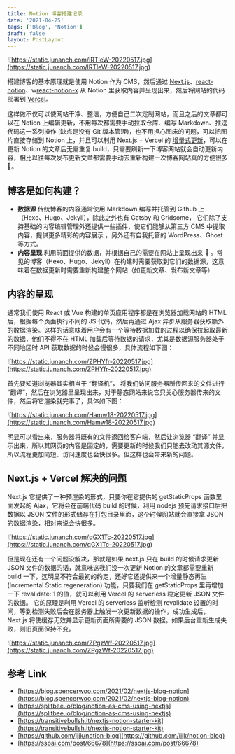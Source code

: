```yaml
---
title: Notion 博客搭建记录
date: '2021-04-25'
tags: ['Blog', 'Notion']
draft: false
layout: PostLayout
---
```


![https://static.junanch.com/lRTleW-20220517.jpg](https://static.junanch.com/lRTleW-20220517.jpg)

搭建博客的基本原理就是使用 Notion 作为 CMS，然后通过 [Next.js](https://nextjs.org/)、[react-notion](https://github.com/splitbee/react-notion)、w[react-notion-x](https://github.com/NotionX/react-notion-x) 从 Notion 里获取内容并呈现出来，然后将网站的代码部署到 [Vercel](http://vercel.com/)。

这样做不仅可以使网站干净、整洁，方便自己二次定制网站，而且之后的文章都可以在 Notion 上编辑更新，不用每次都需要手动拉取仓库、编写 Markdown、推送代码这一系列操作 (缺点是没有 Git 版本管理)，也不用担心图床的问题，可以把图片直接存储到 Notion 上，并且可以利用 Next.js + Vercel 的 [增量式更新](https://nextjs.org/docs/basic-features/data-fetching#incremental-static-regeneration)，可以在更新 Notion 的文章后无需重复 build，只需要刷新一下博客网站就会自动更新内容，相比以往每次发布更新文章都需要手动去重新构建一次博客网站真的方便很多 🥳。

## 博客是如何构建？

- **数据源**
  传统博客的内容通常使用 Markdown 编写并托管到 Github 上（Hexo、Hugo、Jekyll），除此之外也有 Gatsby 和 Gridsome， 它们除了支持基础的内容编辑管理外还提供一些插件，使它们能够从第三方 CMS 中提取内容，提供更多精彩的内容展示 ，另外还有自我托管的 WordPress、Ghost 等方式。
- **内容呈现**
  利用前面提供的数据，并根据自己的需要在网站上呈现出来 🌝 。常见的博客（Hexo、Hugo、Jekyll）在构建时需要获取到它们的数据源，这意味着在数据更新时需要重新构建整个网站（如更新文章、发布新文章等）

## 内容的呈现

通常我们使用 React 或 Vue 构建的单页应用程序都是在浏览器加载网站的 HTML 后，根据每个页面执行不同的 JS 代码，然后再通过 Ajax 异步从服务器获取额外的数据渲染。这样的话意味着用户会有一个等待数据加载的过程以确保拉起取最新的数据，他们不得不在 HTML 加载后等待数据的请求，尤其是数据源服务器处于不同地区时 API 获取数据的时候会慢很多，具体流程如下图：

![https://static.junanch.com/ZPHYfr-20220517.jpg](https://static.junanch.com/ZPHYfr-20220517.jpg)

首先要知道浏览器其实相当于 “翻译机”， 将我们访问服务器所传回来的文件进行 “翻译”，然后在浏览器里呈现出来，对于静态网站来说它只关心服务器传来的文件，然后将它渲染就完事了，具体如下图：

![https://static.junanch.com/Hamw18-20220517.jpg](https://static.junanch.com/Hamw18-20220517.jpg)

明显可以看出来，服务器将既有的文件返回给客户端，然后让浏览器 “翻译” 并显示出来，所以其网页的内容是固定的，需要更新的时候我们只能去改动其源文件，所以流程更加简短、访问速度也会快很多。但这样也会带来新的问题。

## Next.js + Vercel 解决的问题

Next.js 它提供了一种预渲染的形式，只要你在它提供的 getStaticProps 函数里面发起的 Ajax，它将会在前端代码 build 的时候，利用 nodejs 预先请求接口后把数据以 JSON 文件的形式储存在打包目录里面，这个时候网站就会直接拿 JSON 的数据渲染，相对来说会快很多。

![https://static.junanch.com/qGX1Tc-20220517.jpg](https://static.junanch.com/qGX1Tc-20220517.jpg)

但是现在还有一个问题没解决，那就是如果 next.js 只在 build 的时候请求更新 JSON 文件的数据的话，就意味这我们没一次更新 Notion 的文章都需要重新 build 一下，这明显不符合最初的约定，还好它还提供来一个增量静态再生 (Incremental Static regeneration) 功能，只要我们在 getStaticProps 里再增加一下 revalidate: 1 的值，就可以利用 Vercel 的 serverless 稳定更新 JSON 文件的数据。 它的原理是利用 Vercel 的 serverless 监听检测 revalidate 设置的时间，等到检测失败后会在服务器上触发一次更新数据的操作，成功生成后，Next.js 将使缓存无效并显示更新页面所需要的 JSON 数据。如果后台重新生成失败，则旧页面保持不变。

![https://static.junanch.com/ZPgzWf-20220517.jpg](https://static.junanch.com/ZPgzWf-20220517.jpg)

## 参考 Link

- [https://blog.spencerwoo.com/2021/02/nextjs-blog-notion](https://blog.spencerwoo.com/2021/02/nextjs-blog-notion)
- [https://splitbee.io/blog/notion-as-cms-using-nextjs](https://splitbee.io/blog/notion-as-cms-using-nextjs)
- [https://transitivebullsh.it/nextjs-notion-starter-kit](https://transitivebullsh.it/nextjs-notion-starter-kit)
- [https://github.com/ijjk/notion-blog](https://github.com/ijjk/notion-blog)
- [https://sspai.com/post/66678](https://sspai.com/post/66678)
